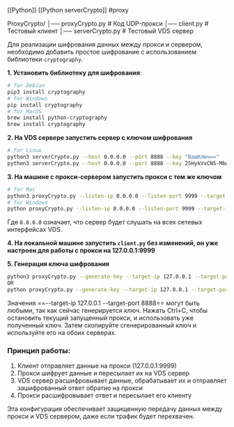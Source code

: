 [[Python]] [[Python serverCrypto]]
#proxy

ProxyCrypto/
│── proxyCrypto.py   # Код UDP-прокси
│── client.py  # Тестовый клиент
│── serverCrypto.py  # Тестовый VDS сервер

Для реализации шифрования данных между прокси и сервером, необходимо добавить простое шифрование с использованием библиотеки `cryptography`.

**1. Установить библиотеку для шифрования**:
```bash
# for Debian
pip3 install cryptography
# for Windows
pip install cryptography
# for MacOS
brew install python-cryptography
brew install cryptography
```

**2. На VDS сервере запустить сервер с ключом шифрования**
```bash
# for Linux
python3 serverCrypto.py --host 0.0.0.0 --port 8888 --key "ВашКлюч=="
python3 serverCrypto.py --host 0.0.0.0 --port 8888 --key 25HykVxCN5-MbwlHosCTQXxma7EANm9HJhzngUsV6A4=
```

**3. На машине с прокси-сервером запустить прокси с тем же ключом**
```bash
# for Mac
python3 proxyCrypto.py --listen-ip 0.0.0.0 --listen-port 9999 --target-ip 138.124.19.67 --target-port 8888 --key "ВашКлюч=="
# for Windows
python proxyCrypto.py --listen-ip 0.0.0.0 --listen-port 9999 --target-ip 138.124.19.67 --target-port 8888 --key "ВашКлюч=="
```
Где `0.0.0.0` означает, что сервер будет слушать на всех сетевых интерфейсах VDS.

**4. На локальной машине запустить `client.py` без изменений, он уже настроен для работы с прокси на 127.0.0.1:9999**

**5. Генерация ключа шифрования**
```bash
python3 proxyCrypto.py --generate-key --target-ip 127.0.0.1 --target-port 8888  # Mac
OR
python proxyCrypto.py --generate-key --target-ip 127.0.0.1 --target-port 8888  # Windows
```
Значения ==--target-ip 127.0.0.1 --target-port 8888== могут быть любыми, так как сейчас генерируется ключ. 
Нажать Ctrl+C, чтобы остановить текущий запущенный прокси, и использовать уже полученный ключ. Затем скопируйте сгенерированный ключ и используйте его на обоих серверах.

### Принцип работы:
1. Клиент отправляет данные на прокси (127.0.0.1:9999)
2. Прокси шифрует данные и пересылает их на VDS сервер
3. VDS сервер расшифровывает данные, обрабатывает их и отправляет зашифрованный ответ обратно на прокси
4. Прокси расшифровывает ответ и пересылает его клиенту

Эта конфигурация обеспечивает защищенную передачу данных между прокси и VDS сервером, даже если трафик будет перехвачен.